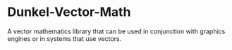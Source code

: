 # Dunkel-Vector-Math
A vector mathematics library that can be used in conjunction with graphics engines or in systems that use vectors.

